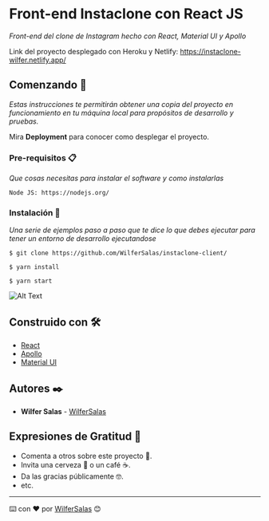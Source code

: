 # Front-end Instaclone con React JS

_Front-end del clone de Instagram hecho con React, Material UI y Apollo_

Link del proyecto desplegado con Heroku y Netlify: https://instaclone-wilfer.netlify.app/

## Comenzando 🚀

_Estas instrucciones te permitirán obtener una copia del proyecto en funcionamiento en tu máquina local para propósitos de desarrollo y pruebas._

Mira **Deployment** para conocer como desplegar el proyecto.


### Pre-requisitos 📋

_Que cosas necesitas para instalar el software y como instalarlas_

```
Node JS: https://nodejs.org/
```

### Instalación 🔧

_Una serie de ejemplos paso a paso que te dice lo que debes ejecutar para tener un entorno de desarrollo ejecutandose_

```
$ git clone https://github.com/WilferSalas/instaclone-client/
```

```
$ yarn install
```

```
$ yarn start
```

![Alt Text](https://s7.gifyu.com/images/CRM-1.gif)


## Construido con 🛠️

* [React](https://reactjs.org/)
* [Apollo](https://www.apollographql.com/)
* [Material UI](https://material-ui.com/)

## Autores ✒️

* **Wilfer Salas** - [WilferSalas](https://github.com/WilferSalas)

## Expresiones de Gratitud 🎁

* Comenta a otros sobre este proyecto 📢.
* Invita una cerveza 🍺 o un café ☕.
* Da las gracias públicamente 🤓.
* etc.



---
⌨️ con ❤️ por [WilferSalas](https://github.com/WilferSalas) 😊
